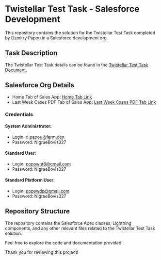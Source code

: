 # Twistellar Test Task - Salesforce Development

This repository contains the solution for the Twistellar Test Task completed by Dzmitry Papou in a Salesforce development org.

## Task Description
The Twistellar Test Task details can be found in the [Twistellar Test Task Document](https://docs.google.com/document/d/1gdiqE0H7vWkOQKBbGapmfYwaMkAM99MAjdkZK2Bkzts/edit).

## Salesforce Org Details
- Home Tab of Sales App: [Home Tab Link](https://farmden-dev-ed.develop.lightning.force.com/lightning/page/home)
- Last Week Cases PDF Tab of Sales App: [Last Week Cases PDF Tab Link](https://farmden-dev-ed.develop.lightning.force.com/lightning/n/Last_Week_Cases_PDF)

### Credentials
#### System Administrator:
- Login: d.papou@farm.den
- Password: NigraeBovis327

#### Standard User:
- Login: popownt8@gmail.com
- Password: NigraeBovis327

#### Standard Platform User:
- Login: popowdp@gmail.com
- Password: NigraeBovis327

## Repository Structure
The repository contains the Salesforce Apex classes, Lightning components, and any other relevant files related to the Twistellar Test Task solution.

Feel free to explore the code and documentation provided.

Thank you for reviewing this project!
